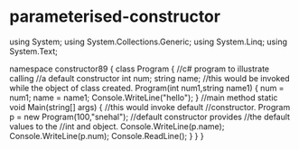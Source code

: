 # parameterised-constructor
using System;
using System.Collections.Generic;
using System.Linq;
using System.Text;

namespace constructor89
{
    class Program
    {
        //c# program to illustrate calling
        //a default constructor
        int num;
        string name;
        //this would be invoked while the object of class created.
        Program(int num1,string name1)
        {
            num = num1;
            name = name1;
            Console.WriteLine("hello");
        }
        //main method
        static void Main(string[] args)
        {
            //this would invoke default  //constructor.
            Program p = new Program(100,"snehal");
            //default constructor provides //the default values to the //int and object.
            Console.WriteLine(p.name);
            Console.WriteLine(p.num);
            Console.ReadLine();
        }
    }
}
